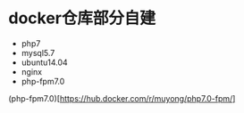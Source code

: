 # docker仓库部分自建

* php7
* mysql5.7
* ubuntu14.04
* nginx
* php-fpm7.0


(php-fpm7.0)[https://hub.docker.com/r/muyong/php7.0-fpm/]
